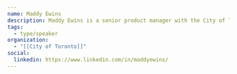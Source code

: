 ```yaml
---
name: Maddy Ewins
description: Maddy Ewins is a senior product manager with the City of Toronto's Transportation Data and Analytics Unit. She is currently working to connect City staff with the transportation data they need through MOVE (an internal data platform that houses traffic volume and collision data). She was a 2019 Code for Canada Fellow, and previously worked in the Bay Area.
tags:
  - type/speaker
organization:
  - "[[City of Toronto]]"
social:
  linkedin: https://www.linkedin.com/in/maddyewins/
---
```

